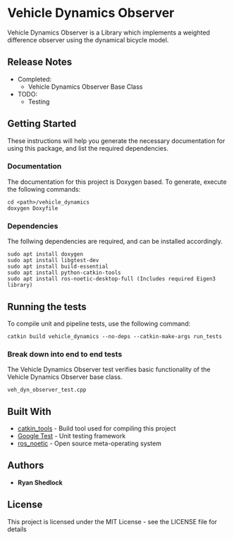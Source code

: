 # Vehicle Dynamics Observer

Vehicle Dynamics Observer is a Library which implements a weighted difference observer 
using the dynamical bicycle model.


## Release Notes
* Completed:
    * Vehicle Dynamics Observer Base Class
* TODO:
    * Testing

## Getting Started
These instructions will help you generate the necessary documentation for using this package, and list the required dependencies.

### Documentation

The documentation for this project is Doxygen based. To generate, execute the following commands:

```
cd <path>/vehicle_dynamics
doxygen Doxyfile
```

### Dependencies

The follwing dependencies are required, and can be installed accordingly.

```
sudo apt install doxygen
sudo apt install libgtest-dev
sudo apt install build-essential
sudo apt install python-catkin-tools
sudo apt install ros-noetic-desktop-full (Includes required Eigen3 library)

```
## Running the tests

To compile unit and pipeline tests, use the following command:
```
catkin build vehicle_dynamics --no-deps --catkin-make-args run_tests
```

### Break down into end to end tests

The Vehicle Dynamics Observer test verifies basic functionality of the Vehicle Dynamics Observer base class.   

```
veh_dyn_observer_test.cpp
```

## Built With

* [catkin_tools](https://catkin-tools.readthedocs.io/en/latest/index.html) - Build tool used for compiling this project
* [Google Test](https://github.com/google/googletest) - Unit testing framework
* [ros_noetic](http://wiki.ros.org/noetic) - Open source meta-operating system


## Authors

* **Ryan Shedlock**

## License

This project is licensed under the MIT License - see the LICENSE file for details
